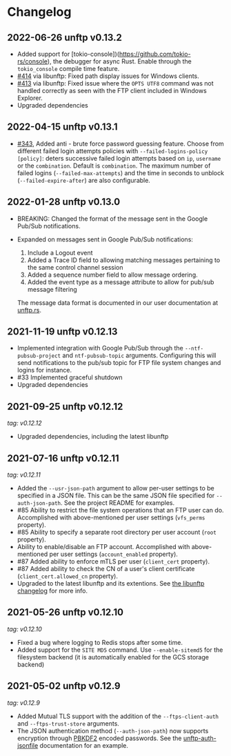 # Changelog

## 2022-06-26 unftp v0.13.2

- Added support for [tokio-console])(https://github.com/tokio-rs/console), the debugger for async Rust. Enable through 
  the `tokio_console` compile time feature.
- [#414](https://github.com/bolcom/libunftp/pull/414) via libunftp: Fixed path display issues for Windows clients.
- [#413](https://github.com/bolcom/libunftp/pull/413) via libunftp: Fixed issue where the `OPTS UTF8` command was not handled correctly as seen with the FTP client included in Windows Explorer.
- Upgraded dependencies

## 2022-04-15 unftp v0.13.1

- [#343](https://github.com/bolcom/libunftp/pull/343), Added anti - brute force password guessing feature. Choose from
  different failed login attempts policies with `--failed-logins-policy [policy]`: deters successive failed login
  attempts based on `ip`, `username` or the `combination`. Default is `combination`. The maximum number of failed
  logins (`--failed-max-attempts`) and the time in seconds to unblock (`--failed-expire-after`) are also
  configurable.

## 2022-01-28 unftp v0.13.0

- BREAKING: Changed the format of the message sent in the Google Pub/Sub notifications.
- Expanded on messages sent in Google Pub/Sub notifications:
  1. Include a Logout event
  2. Added a Trace ID field to allowing matching messages pertaining to the same control channel session
  3. Added a sequence number field to allow message ordering.
  4. Added the event type as a message attribute to allow for pub/sub message filtering

  The message data format is documented in our user documentation at [unftp.rs](https://unftp.rs/server/pubsub).

## 2021-11-19 unftp v0.12.13

- Implemented integration with Google Pub/Sub through the `--ntf-pubsub-project` and `ntf-pubsub-topic` arguments. Configuring
  this will send notifications to the pub/sub topic for FTP file system changes and logins for instance.
- \#33 Implemented graceful shutdown
- Upgraded dependencies

## 2021-09-25 unftp v0.12.12

_tag: v0.12.12_

- Upgraded dependencies, including the latest libunftp

## 2021-07-16 unftp v0.12.11

_tag: v0.12.11_

- Added the `--usr-json-path` argument to allow per-user settings to be specified in a JSON file. This can be the same 
  JSON file specified for `--auth-json-path`. See the project README for examples.
- \#85 Ability to restrict the file system operations that an FTP user can do. Accomplished with above-mentioned per user 
  settings (`vfs_perms` property).
- \#85 Ability to specify a separate root directory per user account (`root` property). 
- Ability to enable/disable an FTP account. Accomplished with above-mentioned per user settings (`account_enabled` property).
- \#87 Added ability to enforce mTLS per user (`client_cert` property).
- \#87 Added ability to check the CN of a user's client certificate (`client_cert.allowed_cn` property).  
- Upgraded to the latest libunftp and its extentions. See [the libunftp changelog](https://github.com/bolcom/libunftp/blob/master/CHANGELOG.md) 
  for more info. 

## 2021-05-26 unftp v0.12.10

_tag: v0.12.10_

- Fixed a bug where logging to Redis stops after some time.
- Added support for the `SITE MD5` command. Use `--enable-sitemd5` for the filesystem backend (it is automatically enabled for the GCS storage backend)

## 2021-05-02 unftp v0.12.9

_tag: v0.12.9_

- Added Mutual TLS support with the addition of the `--ftps-client-auth` and `--ftps-trust-store` arguments.
- The JSON authentication method (`--auth-json-path`) now supports encryption through 
  [PBKDF2](https://tools.ietf.org/html/rfc2898#section-5.2) encoded passwords. See the 
  [unftp-auth-jsonfile](https://docs.rs/unftp-auth-jsonfile/0.1.1/unftp_auth_jsonfile/) documentation for an example.
